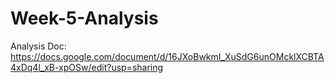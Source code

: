 # Week-5-Analysis

Analysis Doc:
https://docs.google.com/document/d/16JXoBwkmI_XuSdG6unOMcklXCBTA4xDq4l_xB-xpOSw/edit?usp=sharing
